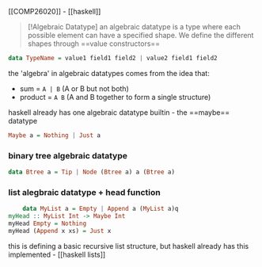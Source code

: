 [[COMP26020]] - [[haskell]]

> [!Algebraic Datatype]
> an algebraic datatype is a type where each possible element can have a specified shape. We define the different shapes through ==value constructors==

```haskell
data TypeName = value1 field1 field2 | value2 field1 field2
```

the 'algebra' in algebraic datatypes comes from the idea that:
- sum = `A | B` (A or B but not both)
- product = `A B` (A and B together to form a single structure) 

haskell already has one algebraic datatype builtin - the ==maybe== datatype
```haskell
Maybe a = Nothing | Just a
```

### binary tree algebraic datatype
```haskell
data Btree a = Tip | Node (Btree a) a (Btree a)
```

### list alegbraic datatype + head function
```Haskell
	data MyList a = Empty | Append a (MyList a)q
myHead :: MyList Int -> Maybe Int
myHead Empty = Nothing
myHead (Append x xs) = Just x
```

this is defining a basic recursive list structure, but haskell already has this implemented - [[haskell lists]]